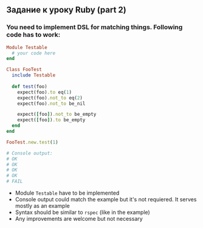 ## Задание к уроку Ruby (part 2) 

### You need to implement DSL for matching things. Following code has to work:

```ruby
Module Testable
  # your code here
end

Class FooTest
  include Testable
 
  def test(foo)
    expect(foo).to eq(1) 
    expect(foo).not_to eq(2)
    expect(foo).not_to be_nil

    expect([foo]).not_to be_empty
    expect([foo]).to be_empty
  end
end

FooTest.new.test(1)

# Console output:
# OK
# OK
# OK
# OK
# FAIL
```

- Module `Testable` have to be implemented
- Console output could match the example but it's not requiered. It serves mostly as an example
- Syntax should be similar to `rspec` (like in the example)
- Any improvements are welcome but not necessary 
